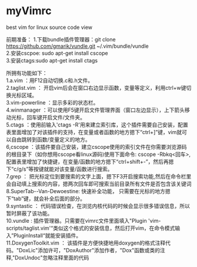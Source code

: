 # myVimrc
best vim for linux source code view

前期准备：
1.下载bundle插件管理器：git clone https://github.com/gmarik/vundle.git ~/.vim/bundle/vundle<br/>
2.安装cscpoe: sudo apt-get install cscope <br/>
3.安装ctags:sudo apt-get install ctags <br/>

所拥有功能如下：<br/>
1.a.vim ：用F12自动切换.c和.h文件。<br/>
2.taglist.vim ： 开启vim后会在窗口右边显示函数，变量等定义，利用ctrl+w键切换光标区域。<br/>
3.vim-powerline ：显示多彩的状态栏。<br/>
4.winmanager ：可以使用F5键开启文件管理界面（窗口左边显示），上下箭头移动光标，回车键开启文件/文件夹。<br/>
5.ctags ：使用前输入'ctags -R'用来建立索引库，这个插件需要自己安装，配置表里面增加了对该插件的支持，在变量或者函数的地方摁下“ctrl+]”键，vim就可以自由跳转到函数/变量定义的地方。<br/>
6,cscope ：该插件要自己安装，建立cscope使用的索引文件在你需要浏览源码的根目录下（如你想用cscope看linux源码)使用下面命令: cscope -Rbkq<回车>,配置表里增加了快捷键，在变量/函数的地方摁下“ctrl+shift+-”，然后再摁下“c/g/s”等按键就能对该变量/函数进行搜索。<br/>
7.grep ： 把光标定位到要搜索的文字上面，摁下F3开启搜索功能,然后在命令栏里会自动填上搜索的内容，摁两次回车即可搜索当前目录所有文件是否包含该关键词<br/>
8.SuperTab--Van-Dewoestine: 快速补全功能， 只需要在光标的地方摁下“tab”键，就会补全后面的部分。<br/>
9.syntastic ： 代码错误检查，在浏览内核代码的时候会显示很多错误信息，所以暂时屏蔽了该功能。<br/>
10.vundle : 插件管理器。只需要在vimrc文件里面填入"Plugin 'vim-scripts/taglist.vim'“类似这个格式的安装信息，然后打开vim，在命令模式输入”PluginInstall“就能安装插件。<br/>
11.DoxygenToolkit.vim ： 该插件是方便快捷地用doxygen的格式注释代码。"DoxLic"添加许可，"DoxAuthor"添加作者，"Dox"函数或类的注释,"DoxUndoc"忽略注释里面的代码<br/>
